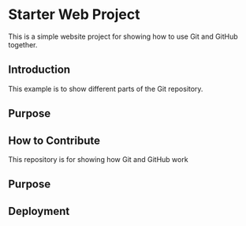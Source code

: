 # Starter Web Project

This is a simple website project for showing how to use Git and GitHub together.

## Introduction

This example is to show different parts of the Git repository.

## Purpose

## How to Contribute

This repository is for showing how Git and GitHub work

## Purpose

## Deployment